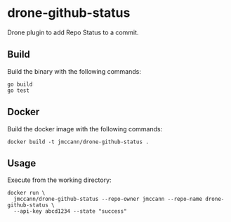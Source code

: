# drone-github-status

Drone plugin to add Repo Status to a commit.

## Build

Build the binary with the following commands:

```
go build
go test
```

## Docker

Build the docker image with the following commands:

```
docker build -t jmccann/drone-github-status .
```

## Usage

Execute from the working directory:

```
docker run \
  jmccann/drone-github-status --repo-owner jmccann --repo-name drone-github-status \
  --api-key abcd1234 --state "success"
```

